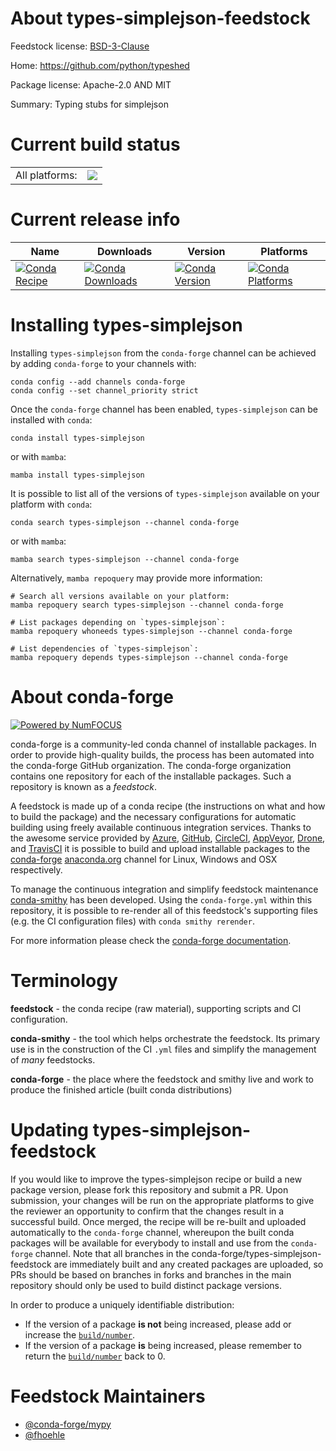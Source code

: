 About types-simplejson-feedstock
================================

Feedstock license: [BSD-3-Clause](https://github.com/conda-forge/types-simplejson-feedstock/blob/main/LICENSE.txt)

Home: https://github.com/python/typeshed

Package license: Apache-2.0 AND MIT

Summary: Typing stubs for simplejson

Current build status
====================


<table><tr><td>All platforms:</td>
    <td>
      <a href="https://dev.azure.com/conda-forge/feedstock-builds/_build/latest?definitionId=13125&branchName=main">
        <img src="https://dev.azure.com/conda-forge/feedstock-builds/_apis/build/status/types-simplejson-feedstock?branchName=main">
      </a>
    </td>
  </tr>
</table>

Current release info
====================

| Name | Downloads | Version | Platforms |
| --- | --- | --- | --- |
| [![Conda Recipe](https://img.shields.io/badge/recipe-types--simplejson-green.svg)](https://anaconda.org/conda-forge/types-simplejson) | [![Conda Downloads](https://img.shields.io/conda/dn/conda-forge/types-simplejson.svg)](https://anaconda.org/conda-forge/types-simplejson) | [![Conda Version](https://img.shields.io/conda/vn/conda-forge/types-simplejson.svg)](https://anaconda.org/conda-forge/types-simplejson) | [![Conda Platforms](https://img.shields.io/conda/pn/conda-forge/types-simplejson.svg)](https://anaconda.org/conda-forge/types-simplejson) |

Installing types-simplejson
===========================

Installing `types-simplejson` from the `conda-forge` channel can be achieved by adding `conda-forge` to your channels with:

```
conda config --add channels conda-forge
conda config --set channel_priority strict
```

Once the `conda-forge` channel has been enabled, `types-simplejson` can be installed with `conda`:

```
conda install types-simplejson
```

or with `mamba`:

```
mamba install types-simplejson
```

It is possible to list all of the versions of `types-simplejson` available on your platform with `conda`:

```
conda search types-simplejson --channel conda-forge
```

or with `mamba`:

```
mamba search types-simplejson --channel conda-forge
```

Alternatively, `mamba repoquery` may provide more information:

```
# Search all versions available on your platform:
mamba repoquery search types-simplejson --channel conda-forge

# List packages depending on `types-simplejson`:
mamba repoquery whoneeds types-simplejson --channel conda-forge

# List dependencies of `types-simplejson`:
mamba repoquery depends types-simplejson --channel conda-forge
```


About conda-forge
=================

[![Powered by
NumFOCUS](https://img.shields.io/badge/powered%20by-NumFOCUS-orange.svg?style=flat&colorA=E1523D&colorB=007D8A)](https://numfocus.org)

conda-forge is a community-led conda channel of installable packages.
In order to provide high-quality builds, the process has been automated into the
conda-forge GitHub organization. The conda-forge organization contains one repository
for each of the installable packages. Such a repository is known as a *feedstock*.

A feedstock is made up of a conda recipe (the instructions on what and how to build
the package) and the necessary configurations for automatic building using freely
available continuous integration services. Thanks to the awesome service provided by
[Azure](https://azure.microsoft.com/en-us/services/devops/), [GitHub](https://github.com/),
[CircleCI](https://circleci.com/), [AppVeyor](https://www.appveyor.com/),
[Drone](https://cloud.drone.io/welcome), and [TravisCI](https://travis-ci.com/)
it is possible to build and upload installable packages to the
[conda-forge](https://anaconda.org/conda-forge) [anaconda.org](https://anaconda.org/)
channel for Linux, Windows and OSX respectively.

To manage the continuous integration and simplify feedstock maintenance
[conda-smithy](https://github.com/conda-forge/conda-smithy) has been developed.
Using the ``conda-forge.yml`` within this repository, it is possible to re-render all of
this feedstock's supporting files (e.g. the CI configuration files) with ``conda smithy rerender``.

For more information please check the [conda-forge documentation](https://conda-forge.org/docs/).

Terminology
===========

**feedstock** - the conda recipe (raw material), supporting scripts and CI configuration.

**conda-smithy** - the tool which helps orchestrate the feedstock.
                   Its primary use is in the construction of the CI ``.yml`` files
                   and simplify the management of *many* feedstocks.

**conda-forge** - the place where the feedstock and smithy live and work to
                  produce the finished article (built conda distributions)


Updating types-simplejson-feedstock
===================================

If you would like to improve the types-simplejson recipe or build a new
package version, please fork this repository and submit a PR. Upon submission,
your changes will be run on the appropriate platforms to give the reviewer an
opportunity to confirm that the changes result in a successful build. Once
merged, the recipe will be re-built and uploaded automatically to the
`conda-forge` channel, whereupon the built conda packages will be available for
everybody to install and use from the `conda-forge` channel.
Note that all branches in the conda-forge/types-simplejson-feedstock are
immediately built and any created packages are uploaded, so PRs should be based
on branches in forks and branches in the main repository should only be used to
build distinct package versions.

In order to produce a uniquely identifiable distribution:
 * If the version of a package **is not** being increased, please add or increase
   the [``build/number``](https://docs.conda.io/projects/conda-build/en/latest/resources/define-metadata.html#build-number-and-string).
 * If the version of a package **is** being increased, please remember to return
   the [``build/number``](https://docs.conda.io/projects/conda-build/en/latest/resources/define-metadata.html#build-number-and-string)
   back to 0.

Feedstock Maintainers
=====================

* [@conda-forge/mypy](https://github.com/conda-forge/mypy/)
* [@fhoehle](https://github.com/fhoehle/)


